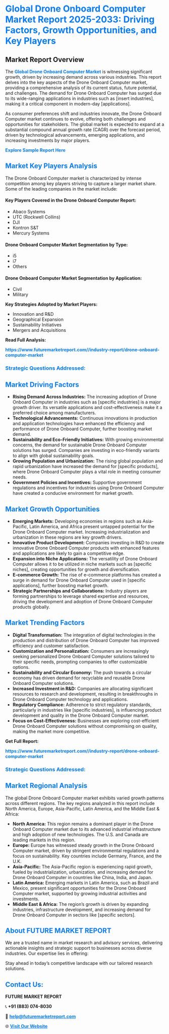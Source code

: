 <h1 style="color: #007BFF;">Global Drone Onboard Computer Market Report 2025-2033: Driving Factors, Growth Opportunities, and Key Players</h1>

<section id="overview">
<h2>Market Report Overview</h2>
<p>The <a href="https://www.futuremarketreport.com//industry-report/drone-onboard-computer-market" style="color: #007BFF; text-decoration: none;"><strong>Global Drone Onboard Computer Market</strong></a> is witnessing significant growth, driven by increasing demand across various industries. This report delves into the key aspects of the Drone Onboard Computer market, providing a comprehensive analysis of its current status, future potential, and challenges. The demand for Drone Onboard Computer has surged due to its wide-ranging applications in industries such as [insert industries], making it a critical component in modern-day [applications].</p>
<p>As consumer preferences shift and industries innovate, the Drone Onboard Computer market continues to evolve, offering both challenges and opportunities for stakeholders. The global market is expected to expand at a substantial compound annual growth rate (CAGR) over the forecast period, driven by technological advancements, emerging applications, and increasing investments by major players.</p>
</section>

<section id="overview">
<p><a href="https://www.futuremarketreport.com//request-sample/reportId=49582" style="color: #007BFF; text-decoration: none;"><strong>Explore Sample Report Here</strong></a></p>
</section>

<section id="key-players">
<h2 style="color: #007BFF;">Market Key Players Analysis</h2>
<p>The Drone Onboard Computer market is characterized by intense competition among key players striving to capture a larger market share. Some of the leading companies in the market include:</p>
<h4>Key Players Covered in the Drone Onboard Computer Report:</h4>
<ul><li>Abaco Systems</li><li>UTC (Rockwell Collins)</li><li>DJI</li><li>Kontron S&amp;T</li><li>Mercury Systems</li></ul>
<h4>Drone Onboard Computer Market Segmentation by Type:</h4>
<ul><li>i5</li><li>i7</li><li>Others</li></ul>

<h4>Drone Onboard Computer Market Segmentation by Application:</h4>
<ul><li>Civil</li><li>Military</li></ul>
<p><strong>Key Strategies Adopted by Market Players:</strong></p>
<ul>
<li>Innovation and R&D</li>
<li>Geographical Expansion</li>
<li>Sustainability Initiatives</li>
<li>Mergers and Acquisitions</li>
</ul>
</section>

<section>
<p><strong>Read Full Analysis: </strong></p><a href="https://www.futuremarketreport.com//industry-report/drone-onboard-computer-market" style="color: #007BFF; text-decoration: none;"><strong>https://www.futuremarketreport.com//industry-report/drone-onboard-computer-market</strong></a>
<h3 style="color: #007BFF;">Strategic Questions Addressed:</h3>
</section>

<section id="driving-factors">
<h2 style="color: #007BFF;">Market Driving Factors</h2>
<ul>
<li><strong>Rising Demand Across Industries:</strong> The increasing adoption of Drone Onboard Computer in industries such as [specific industries] is a major growth driver. Its versatile applications and cost-effectiveness make it a preferred choice among manufacturers.</li>
<li><strong>Technological Advancements:</strong> Continuous innovations in production and application technologies have enhanced the efficiency and performance of Drone Onboard Computer, further boosting market demand.</li>
<li><strong>Sustainability and Eco-Friendly Initiatives:</strong> With growing environmental concerns, the demand for sustainable Drone Onboard Computer solutions has surged. Companies are investing in eco-friendly variants to align with global sustainability goals.</li>
<li><strong>Growing Population and Urbanization:</strong> The rising global population and rapid urbanization have increased the demand for [specific products], where Drone Onboard Computer plays a vital role in meeting consumer needs.</li>
<li><strong>Government Policies and Incentives:</strong> Supportive government regulations and incentives for industries using Drone Onboard Computer have created a conducive environment for market growth.</li>
</ul>
</section>

<section id="growth-opportunities">
<h2 style="color: #007BFF;">Market Growth Opportunities</h2>
<ul>
<li><strong>Emerging Markets:</strong> Developing economies in regions such as Asia-Pacific, Latin America, and Africa present untapped potential for the Drone Onboard Computer market. Increasing industrialization and urbanization in these regions are key growth drivers.</li>
<li><strong>Innovative Product Development:</strong> Companies investing in R&D to create innovative Drone Onboard Computer products with enhanced features and applications are likely to gain a competitive edge.</li>
<li><strong>Expansion into Niche Applications:</strong> The versatility of Drone Onboard Computer allows it to be utilized in niche markets such as [specific niches], creating opportunities for growth and diversification.</li>
<li><strong>E-commerce Growth:</strong> The rise of e-commerce platforms has created a surge in demand for Drone Onboard Computer used in [specific applications], further boosting market growth.</li>
<li><strong>Strategic Partnerships and Collaborations:</strong> Industry players are forming partnerships to leverage shared expertise and resources, driving the development and adoption of Drone Onboard Computer products globally.</li>
</ul>
</section>

<section id="trending-factors">
<h2 style="color: #007BFF;">Market Trending Factors</h2>
<ul>
<li><strong>Digital Transformation:</strong> The integration of digital technologies in the production and distribution of Drone Onboard Computer has improved efficiency and customer satisfaction.</li>
<li><strong>Customization and Personalization:</strong> Consumers are increasingly seeking personalized Drone Onboard Computer solutions tailored to their specific needs, prompting companies to offer customizable options.</li>
<li><strong>Sustainability and Circular Economy:</strong> The push towards a circular economy has driven demand for recyclable and reusable Drone Onboard Computer solutions.</li>
<li><strong>Increased Investment in R&D:</strong> Companies are allocating significant resources to research and development, resulting in breakthroughs in Drone Onboard Computer technology and applications.</li>
<li><strong>Regulatory Compliance:</strong> Adherence to strict regulatory standards, particularly in industries like [specific industries], is influencing product development and quality in the Drone Onboard Computer market.</li>
<li><strong>Focus on Cost-Effectiveness:</strong> Businesses are exploring cost-efficient Drone Onboard Computer solutions without compromising on quality, making the market more competitive.</li>
</ul>
</section>

<section>
<p><strong>Get Full Report: </strong></p><a href="https://www.futuremarketreport.com//industry-report/drone-onboard-computer-market" style="color: #007BFF; text-decoration: none;"><strong>https://www.futuremarketreport.com//industry-report/drone-onboard-computer-market</strong></a>
<h3 style="color: #007BFF;">Strategic Questions Addressed:</h3>
</section>


<section id="regional-analysis">
<h2 style="color: #007BFF;">Market Regional Analysis</h2>
<p>The global Drone Onboard Computer market exhibits varied growth patterns across different regions. The key regions analyzed in this report include North America, Europe, Asia-Pacific, Latin America, and the Middle East & Africa:</p>
<ul>
<li><strong>North America:</strong> This region remains a dominant player in the Drone Onboard Computer market due to its advanced industrial infrastructure and high adoption of new technologies. The U.S. and Canada are leading markets in this region.</li>
<li><strong>Europe:</strong> Europe has witnessed steady growth in the Drone Onboard Computer market, driven by stringent environmental regulations and a focus on sustainability. Key countries include Germany, France, and the U.K.</li>
<li><strong>Asia-Pacific:</strong> The Asia-Pacific region is experiencing rapid growth, fueled by industrialization, urbanization, and increasing demand for Drone Onboard Computer in countries like China, India, and Japan.</li>
<li><strong>Latin America:</strong> Emerging markets in Latin America, such as Brazil and Mexico, present significant opportunities for the Drone Onboard Computer market, supported by growing industrial activities and investments.</li>
<li><strong>Middle East & Africa:</strong> The region’s growth is driven by expanding industries, infrastructure development, and increasing demand for Drone Onboard Computer in sectors like [specific sectors].</li>
</ul>
</section>

<footer>
<h2 style="color: #007BFF;">About FUTURE MARKET REPORT</h2>
<p>We are a trusted name in market research and advisory services, delivering actionable insights and strategic support to businesses across diverse industries. Our expertise lies in offering:</p>

<p>Stay ahead in today’s competitive landscape with our tailored research solutions.</p>

<h2 style="color: #007BFF;">Contact Us:</h2>
<p><strong>FUTURE MARKET REPORT</strong></p>
<p>📞 <strong>+91 (883) 074-8030</strong></p>
<p>📧 <strong><a href="mailto:help@futuremarketreport.com" style="color: #007BFF;">help@futuremarketreport.com</a></strong></p>
<p>🌐 <strong><a href="https://www.futuremarketreport.com/" style="color: #007BFF;">Visit Our Website</a></strong></p>
</footer>